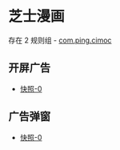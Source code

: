 # 芝士漫画

存在 2 规则组 - [com.ping.cimoc](/src/apps/com.ping.cimoc.ts)

## 开屏广告

- [快照-0](https://i.gkd.li/import/13187773)

## 广告弹窗

- [快照-0](https://i.gkd.li/import/13187751)
